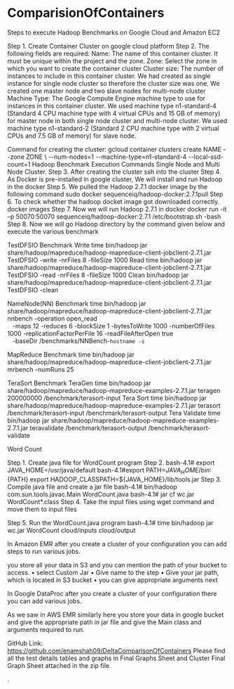 # ComparisionOfContainers
Steps to execute Hadoop Benchmarks on Google Cloud and Amazon EC2

Step 1.	Create Container Cluster on google cloud platform
Step 2.	The following fields are required:
Name: The name of this container cluster. It must be unique within the project and the zone.
Zone: Select the zone in which you want to create the container cluster 
Cluster size: The number of instances to include in this container cluster. We had created as single instance for single node cluster so therefore the cluster size was one. We created one master node and two slave nodes for multi-node cluster 
Machine Type: The Google Compute Engine machine type to use for instances in this container cluster. We used machine type n1-standard-4 (Standard 4 CPU machine type with 4 virtual CPUs and 15 GB of memory) for master node in both single node cluster and multi-node cluster. We used machine type n1-standard-2 (Standard 2 CPU machine type with 2 virtual CPUs and 7.5 GB of memory) for slave node.
	
Command for creating the cluster:
gcloud container clusters create NAME --zone ZONE \   --num-nodes=1 --machine-type=n1-standard-4 --local-ssd-count=1
Hadoop Benchmark Execution Commands
Single Node and Multi Node Cluster.
Step 3.	After creating the cluster ssh into the cluster 
Step 4.	As Docker is pre-installed in google cluster, We will install and run Hadoop in the docker
Step 5.	We pulled the Hadoop 2.7.1 docker image by the following command
sudo docker sequenceiq/hadoop-docker:2.7.1pull
Step 6.	To check whether the hadoop docket image got downloaded correctly. 
docker images
Step 7.	Now we will run Hadoop 2.7.1 in docker 
docker run -it –p 50070:50070 sequenceiq/hadoop-docker:2.7.1 /etc/bootstrap.sh -bash
Step 8.	Now we will go Hadoop directory by the command given below and execute the                                various benchmark

TestDFSIO Benchmark
Write
time bin/hadoop jar share/hadoop/mapreduce/hadoop-mapreduce-client-jobclient-2.7.1.jar TestDFSIO -write -nrFiles 8 -fileSize 1000
Read
time bin/hadoop jar share/hadoop/mapreduce/hadoop-mapreduce-client-jobclient-2.7.1.jar TestDFSIO -read -nrFiles 8 -fileSize 1000
Clean
bin/hadoop jar share/hadoop/mapreduce/hadoop-mapreduce-client-jobclient-2.7.1.jar TestDFSIO -clean

NameNode(NN) Benchmark
time bin/hadoop jar share/hadoop/mapreduce/hadoop-mapreduce-client-jobclient-2.7.1.jar nnbench -operation open_read \
   -maps 12 -reduces 6 -blockSize 1 -bytesToWrite 1000 -numberOfFiles 1000 \-replicationFactorPerFile 16 -readFileAfterOpen true \
   -baseDir /benchmarks/NNBench-`hostname -s`

MapReduce Benchmark
time bin/hadoop jar share/hadoop/mapreduce/hadoop-mapreduce-client-jobclient-2.7.1.jar mrbench -numRuns 25

TeraSort Benchmark
TeraGen
time bin/hadoop jar share/hadoop/mapreduce/hadoop-mapreduce-examples-2.7.1.jar teragen 200000000 /benchmark/terasort-input
Tera Sort
time bin/hadoop jar share/hadoop/mapreduce/hadoop-mapreduce-examples-2.7.1.jar terasort /benchmark/terasort-input /benchmark/terasort-output
Tera Validate
time bin/hadoop jar share/hadoop/mapreduce/hadoop-mapreduce-examples-2.7.1.jar teravalidate /benchmark/terasort-output /benchmark/terasort-validate


Word Count

Step 1.  Create java file for WordCount program
Step 2.  bash-4.1# export JAVA_HOME=/usr/java/default 
 bash-4.1#export PATH=${JAVA_HOME}/bin:${PATH}
export HADOOP_CLASSPATH=${JAVA_HOME}/lib/tools.jar
	Step 3.  Compile java file and create a jar file 
bash-4.1# bin/hadoop com.sun.tools.javac.Main WordCount.java 
bash-4.1# jar cf wc.jar WordCount*.class
	Step 4.  Take the input files using wget command and move them to input files
	
Step 5.    Run the WordCount.java program
  		bash-4.1# time bin/hadoop jar wc.jar WordCount cloud/inputs cloud/output
			  
   		
In Amazon EMR after you create a cluster of your configuration you can add steps to run various jobs.





you store all your data in S3 and you can mention the path of your bucket to access.
•	select Custom Jar
•	Give name to the step
•	Give your jar path, which is located in S3 bucket
•	 you can give appropriate arguments next




In Google DataProc after you create a cluster of your configuration there you can add various jobs.

  




As we saw in AWS EMR similarly here you store your data in google bucket and give the appropriate path in jar file and give the Main class and arguments required to run.
 


GitHub Link:
https://github.com/enamshah09/DeltaComparisonOfContainers 
Please find all the test details tables and graphs in Final Graphs Sheet and Cluster Final Graph Sheet attached in the zip file.


.
				
